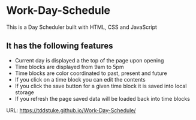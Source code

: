 # Work-Day-Schedule

This is a Day Scheduler built with HTML, CSS and JavaScript

## It has the following features

- Current day is displayed a the top of the page upon opening
- Time blocks are displayed from 9am to 5pm
- Time blocks are color coordinated to past, present and future
- If you click on a time block you can edit the contents
- If you click the save button for a given time block it is saved into local storage
- If you refresh the page saved data will be loaded back into time blocks

URL: https://tddstuke.github.io/Work-Day-Schedule/
